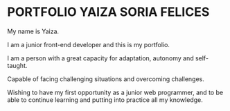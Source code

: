 # PORTFOLIO YAIZA SORIA FELICES

My name is Yaiza.

I am a junior front-end developer and this is my portfolio.

I am a person with a great capacity for adaptation, autonomy and self-taught.

Capable of facing challenging situations and overcoming challenges.

Wishing to have my first opportunity as a junior web programmer, and to be able to continue learning and putting into practice all my knowledge.

